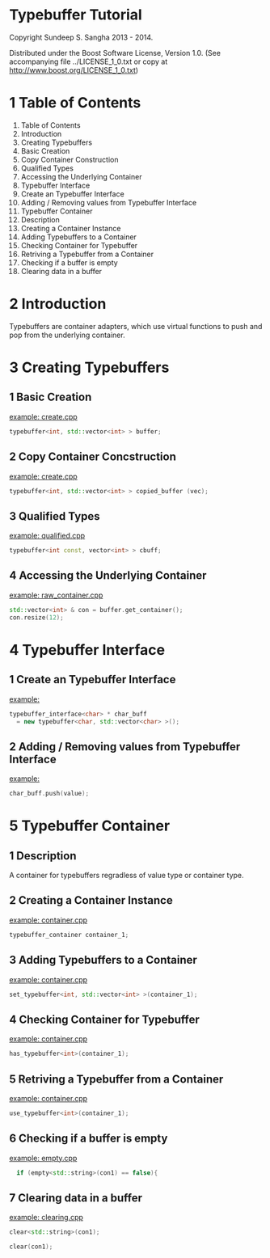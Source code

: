 Typebuffer Tutorial
==========================================================================
Copyright Sundeep S. Sangha 2013 - 2014.

Distributed under the Boost Software License, Version 1.0.
 (See accompanying file ../LICENSE_1_0.txt or copy at
       http://www.boost.org/LICENSE_1_0.txt)

1 Table of Contents
==========================================================================
1. Table of Contents
2. Introduction
3. Creating Typebuffers
  1. Basic Creation
  2. Copy Container Construction
  3. Qualified Types
  4. Accessing the Underlying Container
4. Typebuffer Interface
  1. Create an Typebuffer Interface
  2. Adding / Removing values from Typebuffer Interface
5. Typebuffer Container
  1. Description
  2. Creating a Container Instance
  3. Adding Typebuffers to a Container
  4. Checking Container for Typebuffer
  5. Retriving a Typebuffer from a Container
  6. Checking if a buffer is empty
  7. Clearing data in a buffer

2 Introduction
==========================================================================
Typebuffers are container adapters, which use virtual functions to push
and pop from the underlying container.

3 Creating Typebuffers
==========================================================================
1 Basic Creation
--------------------------------------------------------------------------
[example: create.cpp](../example/typebuffer/create.cpp)

```c++
typebuffer<int, std::vector<int> > buffer;
```

2 Copy Container Concstruction
--------------------------------------------------------------------------
[example: create.cpp](../example/typebuffer/create.cpp)

```c++
typebuffer<int, std::vector<int> > copied_buffer (vec);
```

3 Qualified Types
--------------------------------------------------------------------------
[example: qualified.cpp](../example/qualified.cpp)

```c++
typebuffer<int const, vector<int> > cbuff;
```

4 Accessing the Underlying Container
--------------------------------------------------------------------------
[example: raw_container.cpp](../example/typebuffer/raw_container.cpp)

```c++
std::vector<int> & con = buffer.get_container();
con.resize(12);
```

4 Typebuffer Interface
==========================================================================
1 Create an Typebuffer Interface
--------------------------------------------------------------------------
[example: ](../example/typebuffer/interface.cpp)

```c++
typebuffer_interface<char> * char_buff
  = new typebuffer<char, std::vector<char> >();
```

2 Adding / Removing values from Typebuffer Interface
--------------------------------------------------------------------------
[example: ](../example/typebuffer/interface.cpp)

```c++
char_buff.push(value);
```

5 Typebuffer Container
==========================================================================
1 Description
--------------------------------------------------------------------------
A container for typebuffers regradless of value type or container type.

2 Creating a Container Instance
--------------------------------------------------------------------------
[example: container.cpp](../example/typebuffer/container.cpp)

```c++
typebuffer_container container_1;
```

3 Adding Typebuffers to a Container
--------------------------------------------------------------------------
[example: container.cpp](../example/typebuffer/container.cpp)

```c++
set_typebuffer<int, std::vector<int> >(container_1);
```

4 Checking Container for Typebuffer
--------------------------------------------------------------------------
[example: container.cpp](../example/typebuffer/container.cpp)

```c++
has_typebuffer<int>(container_1);
```

5 Retriving a Typebuffer from a Container
--------------------------------------------------------------------------
[example: container.cpp](../example/typebuffer/container.cpp)

```c++
use_typebuffer<int>(container_1);
```

6 Checking if a buffer is empty
--------------------------------------------------------------------------
[example: empty.cpp](../example/typebuffer/empty.cpp)

```c++
  if (empty<std::string>(con1) == false){
```

7 Clearing data in a buffer
--------------------------------------------------------------------------
[example: clearing.cpp](../example/typebuffer/clearing/cpp)

```c++
clear<std::string>(con1);

clear(con1);
```

